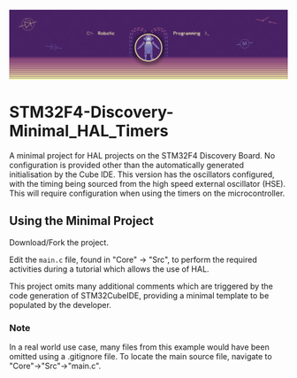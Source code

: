 ![Banner image for Robotic Programming at Staffordshire University](/BB_Banner_RP_ULTRA@4x.png)
# STM32F4-Discovery-Minimal_HAL_Timers
A minimal project for HAL projects on the STM32F4 Discovery Board. No configuration is provided other than the automatically generated initialisation by the Cube IDE.
This version has the oscillators configured, with the timing being sourced from the high speed external oscillator (HSE). This will require configuration when using the timers on the microcontroller.

## Using the Minimal Project
Download/Fork the project.

Edit the `main.c` file, found in "Core" -> "Src", to perform the required activities during a tutorial which allows the use of HAL.

This project omits many additional comments which are triggered by the code generation of STM32CubeIDE, providing a minimal template to be populated by the developer.

### Note
In a real world use case, many files from this example would have been omitted using a .gitignore file. To locate the main source file, navigate to "Core"->"Src"->"main.c".



